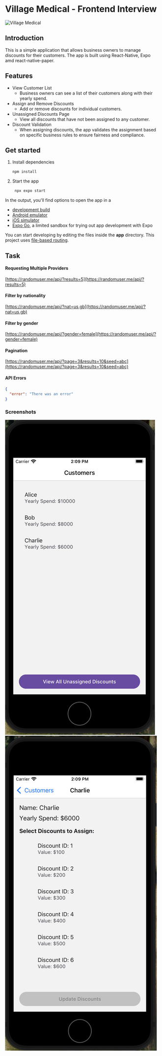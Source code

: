 # Village Medical - Frontend Interview

![Village Medical](https://www.villagemd.com/hs-fs/hubfs/villagemd-logo-1.png?width=297&height=73&name=villagemd-logo-1.png)

## Introduction

This is a simple application that allows business owners to manage discounts for their customers. The app is built using React-Native, Expo amd react-native-paper.

## Features

- View Customer List
  - Business owners can see a list of their customers along with their yearly spend.
- Assign and Remove Discounts
  - Add or remove discounts for individual customers.
- Unassigned Discounts Page
  - View all discounts that have not been assigned to any customer.
- Discount Validation
  - When assigning discounts, the app validates the assignment based on specific business rules to ensure fairness and compliance.

## Get started

1. Install dependencies

   ```bash
   npm install
   ```

2. Start the app

   ```bash
    npx expo start
   ```

In the output, you'll find options to open the app in a

- [development build](https://docs.expo.dev/develop/development-builds/introduction/)
- [Android emulator](https://docs.expo.dev/workflow/android-studio-emulator/)
- [iOS simulator](https://docs.expo.dev/workflow/ios-simulator/)
- [Expo Go](https://expo.dev/go), a limited sandbox for trying out app development with Expo

You can start developing by editing the files inside the **app** directory. This project uses [file-based routing](https://docs.expo.dev/router/introduction).

## Task

#### Requesting Multiple Providers

[https://randomuser.me/api/?results=5](https://randomuser.me/api/?results=5)

#### Filter by nationality

[https://randomuser.me/api/?nat=us,gb](https://randomuser.me/api/?nat=us,gb)

#### Filter by gender

[https://randomuser.me/api/?gender=female](https://randomuser.me/api/?gender=female)

#### Pagination

[https://randomuser.me/api/?page=3&results=10&seed=abc](https://randomuser.me/api/?page=3&results=10&seed=abc)

#### API Errors

```json
{
  "error": "There was an error"
}
```

### Screenshots

![Customer List](./customer-page.png)
![Customer Detail](./customer-detail-page.png)